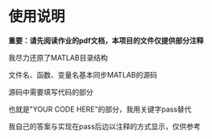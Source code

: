 # 使用说明

**重要：请先阅读作业的pdf文档，本项目的文件仅提供部分注释**

我尽力还原了MATLAB目录结构

文件名、函数、变量名基本同步MATLAB的源码

源码中需要填写代码的部分

也就是"YOUR CODE HERE"的部分，我用关键字pass替代

我自己的答案与实现在pass后边以注释的方式显示，仅供参考

